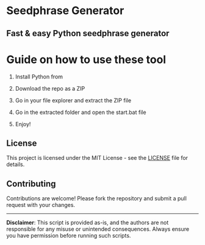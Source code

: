 # Seedphrase Generator 
     
## Fast & easy Python seedphrase generator
 
# Guide on how to use these tool
   
1. Install Python from    
    
2. Download the repo as a ZIP    
  
3. Go in your file explorer and extract the ZIP file   

4. Go in the extracted folder and open the start.bat file   
   
5. Enjoy!  
   
## License  
 
This project is licensed under the MIT License - see the [LICENSE](LICENSE) file for details.
   
## Contributing   
   
Contributions are welcome! Please fork the repository and submit a pull request with your changes.   
  
---  
      
**Disclaimer**: This script is provided as-is, and the authors are not responsible for any misuse or unintended consequences. Always ensure you have permission before running such scripts.   